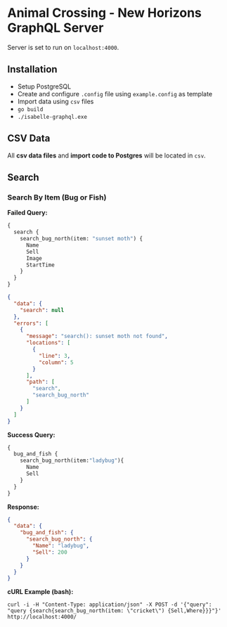 # Animal Crossing - New Horizons GraphQL Server

Server is set to run on `localhost:4000`.

## Installation

* Setup PostgreSQL
* Create and configure `.config` file using `example.config` as template
* Import data using `csv` files
* `go build`
* `./isabelle-graphql.exe`

## CSV Data

All **csv data files** and **import code to Postgres** will be located in `csv`.

## Search

### Search By Item (Bug or Fish)

**Failed Query:**

```graphql
{
  search {
    search_bug_north(item: "sunset moth") {
      Name
      Sell
      Image
      StartTime
    }
  }
}
```

```json
{
  "data": {
    "search": null
  },
  "errors": [
    {
      "message": "search(): sunset moth not found",
      "locations": [
        {
          "line": 3,
          "column": 5
        }
      ],
      "path": [
        "search",
        "search_bug_north"
      ]
    }
  ]
}
```

**Success Query:**

```graphql
{
  bug_and_fish {
    search_bug_north(item:"ladybug"){
      Name
      Sell
    }
  }
}
```

**Response:**

```json
{
  "data": {
    "bug_and_fish": {
      "search_bug_north": {
        "Name": "ladybug",
        "Sell": 200
      }
    }
  }
}
```

**cURL Example (bash):**

`curl -i -H "Content-Type: application/json" -X POST -d '{"query": "query {search{search_bug_north(item: \"cricket\") {Sell,Where}}}"}' http://localhost:4000/`

